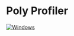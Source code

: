 Poly Profiler
=================

[![Windows](https://github.com/ynsn/poly/actions/workflows/cmake-windows.yml/badge.svg?branch=master)](https://github.com/ynsn/poly/actions/workflows/cmake-windows.yml)
